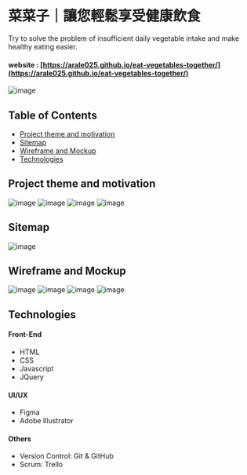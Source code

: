 # 菜菜子｜讓您輕鬆享受健康飲食
Try to solve the problem of insufficient daily vegetable intake and make healthy eating easier.

 #### website : [https://arale025.github.io/eat-vegetables-together/](https://arale025.github.io/eat-vegetables-together/)
 
![image](https://github.com/arale025/eat-vegetables-together/assets/141701851/f4a55247-4907-41d3-a4c8-acc94a075bc7)

## Table of Contents
* [Project theme and motivation](#Project-theme-and-motivation)
* [Sitemap](#Sitemap)
* [Wireframe and Mockup](#Wireframe-and-Mockup)
* [Technologies](#Technologies)

## Project theme and motivation

![image](https://github.com/arale025/eat-vegetables-together/assets/141701851/7e793f73-fb44-41d4-bc51-cb1246a79e43)
![image](https://github.com/arale025/eat-vegetables-together/assets/141701851/c056d461-3171-4fc6-8097-522a7e053710)
![image](https://github.com/arale025/eat-vegetables-together/assets/141701851/17db21e6-abcc-4d73-b8bf-ca9b1da4045a)
![image](https://github.com/arale025/eat-vegetables-together/assets/141701851/3a442105-a502-41df-900c-2a216433926f)


## Sitemap

![image](https://github.com/arale025/eat-vegetables-together/assets/141701851/4e022c00-d57f-43ac-8c6c-2468dcd56764)

## Wireframe and Mockup

![image](https://github.com/arale025/eat-vegetables-together/assets/141701851/0be8598d-fcc7-4cae-91b7-08436ffbe913)
![image](https://github.com/arale025/eat-vegetables-together/assets/141701851/95afa6aa-cfb8-40ac-b4a7-bdb4e5d058c7)
![image](https://github.com/arale025/eat-vegetables-together/assets/141701851/77725462-0ef5-4bc7-8902-82899be256ed)
![image](https://github.com/arale025/eat-vegetables-together/assets/141701851/2a50a404-4722-42ee-91eb-8270efffee6b)

## Technologies
#### Front-End
* HTML
* CSS
* Javascript
* JQuery

#### UI/UX
* Figma
* Adobe Illustrator

#### Others
* Version Control: Git & GitHub
* Scrum: Trello





